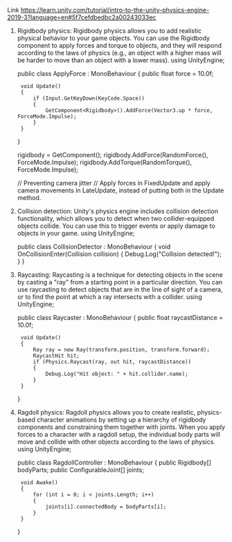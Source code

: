 Link https://learn.unity.com/tutorial/intro-to-the-unity-physics-engine-2019-3?language=en#5f7cefdbedbc2a00243033ec

1. Rigidbody physics: Rigidbody physics allows you to add realistic physical behavior to your game objects. You can use the Rigidbody component to apply forces and torque to objects, and they will respond according to the laws of physics (e.g., an object with a higher mass will be harder to move than an object with a lower mass).
    using UnityEngine;

    public class ApplyForce : MonoBehaviour
    {
        public float force = 10.0f;

        void Update()
        {
            if (Input.GetKeyDown(KeyCode.Space))
            {
                GetComponent<Rigidbody>().AddForce(Vector3.up * force, ForceMode.Impulse);
            }
        }
    }

    rigidbody = GetComponent<Rigidbody>();
    rigidbody.AddForce(RandomForce(), ForceMode.Impulse);
    rigidbody.AddTorque(RandomTorque(), ForceMode.Impulse);
    
    // Preventing camera jitter
    // Apply forces in FixedUpdate and apply camera movements in LateUpdate, instead of putting both in the Update method.

2. Collision detection: Unity's physics engine includes collision detection functionality, which allows you to detect when two collider-equipped objects collide. You can use this to trigger events or apply damage to objects in your game.
    using UnityEngine;

    public class CollisionDetector : MonoBehaviour
    {
        void OnCollisionEnter(Collision collision)
        {
            Debug.Log("Collision detected!");
        }
    }

3. Raycasting: Raycasting is a technique for detecting objects in the scene by casting a "ray" from a starting point in a particular direction. You can use raycasting to detect objects that are in the line of sight of a camera, or to find the point at which a ray intersects with a collider.
    using UnityEngine;

    public class Raycaster : MonoBehaviour
    {
        public float raycastDistance = 10.0f;

        void Update()
        {
            Ray ray = new Ray(transform.position, transform.forward);
            RaycastHit hit;
            if (Physics.Raycast(ray, out hit, raycastDistance))
            {
                Debug.Log("Hit object: " + hit.collider.name);
            }
        }
    }

4. Ragdoll physics: Ragdoll physics allows you to create realistic, physics-based character animations by setting up a hierarchy of rigidbody components and constraining them together with joints. When you apply forces to a character with a ragdoll setup, the individual body parts will move and collide with other objects according to the laws of physics.
    using UnityEngine;

    public class RagdollController : MonoBehaviour
    {
        public Rigidbody[] bodyParts;
        public ConfigurableJoint[] joints;

        void Awake()
        {
            for (int i = 0; i < joints.Length; i++)
            {
                joints[i].connectedBody = bodyParts[i];
            }
        }
    }



  
